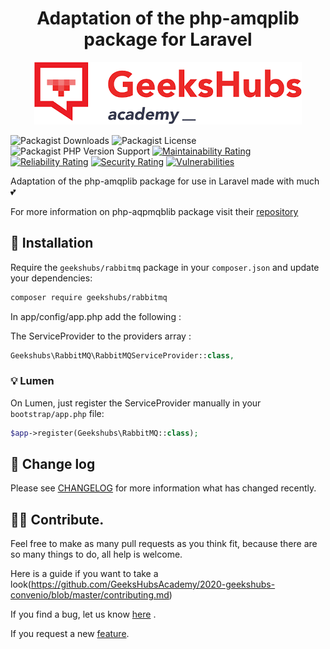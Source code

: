 <h1 align="center">
 Adaptation of the php-amqplib package for Laravel
</h1>

<p align="center">
    <img src="https://github.com/GeeksHubsAcademy/2020-geekshubs-media/blob/master/image/logo.png">	
</p>

![Packagist Downloads](https://img.shields.io/packagist/dt/geekshubs/rabbitmq?style=flat)
![Packagist License](https://img.shields.io/packagist/l/geekshubs/rabbitmq?logoColor=red)
![Packagist PHP Version Support](https://img.shields.io/packagist/php-v/geekshubs/rabbitmq)
[![Maintainability Rating](https://sonarcloud.io/api/project_badges/measure?project=GeeksHubsAcademy_RabbitMQ&metric=sqale_rating)](https://sonarcloud.io/dashboard?id=GeeksHubsAcademy_RabbitMQ)
[![Reliability Rating](https://sonarcloud.io/api/project_badges/measure?project=GeeksHubsAcademy_RabbitMQ&metric=reliability_rating)](https://sonarcloud.io/dashboard?id=GeeksHubsAcademy_RabbitMQ)
[![Security Rating](https://sonarcloud.io/api/project_badges/measure?project=GeeksHubsAcademy_RabbitMQ&metric=security_rating)](https://sonarcloud.io/dashboard?id=GeeksHubsAcademy_RabbitMQ)
[![Vulnerabilities](https://sonarcloud.io/api/project_badges/measure?project=GeeksHubsAcademy_RabbitMQ&metric=vulnerabilities)](https://sonarcloud.io/dashboard?id=GeeksHubsAcademy_RabbitMQ)

Adaptation of the php-amqplib package for use in Laravel made with much :two_hearts:

For more information on php-aqpmqblib package visit their <a href="https://github.com/php-amqplib/php-amqplib">repository</a>


## 🚀 Installation

Require the `geekshubs/rabbitmq` package in your `composer.json` and update your dependencies:
```sh
composer require geekshubs/rabbitmq
```
In app/config/app.php add the following :

The ServiceProvider to the providers array :

```php
Geekshubs\RabbitMQ\RabbitMQServiceProvider::class,
```

###  :bulb: Lumen

On Lumen, just register the ServiceProvider manually in your `bootstrap/app.php` file:

```php
$app->register(Geekshubs\RabbitMQ::class);
```

## :mag_right: Change log
Please see <a href="https://github.com/GeeksHubsAcademy/RabbitMQ/blob/master/changelog.md">CHANGELOG</a> for more information what has changed recently.


## :superhero_woman: Contribute.
Feel free to make as many pull requests as you think fit, because there are so many things to do, all help is welcome.

Here is a guide if you want to take a look(https://github.com/GeeksHubsAcademy/2020-geekshubs-convenio/blob/master/contributing.md)

If you find a bug, let us know <a href="https://github.com/GeeksHubsAcademy/RabbitMQ/issues">here</a> .

If you request a new  <a href ="https://github.com/GeeksHubsAcademy/RabbitMQ/issues"> feature</a>.








